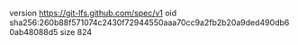 version https://git-lfs.github.com/spec/v1
oid sha256:260b88f571074c2430f72944550aaa70cc9a2fb2b20a9ded490db60ab48088d5
size 824
